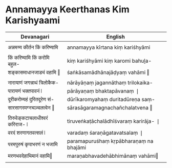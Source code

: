 # Annamayya Keerthanas Kim Karishyaami

| Devanagari | English |
| ------ | ------ |
|  |  |
| अन्नमय्य कीर्तन किं करिष्यामि   | annamayya kīrtana kiṃ kariśhyāmi   |
|  |  |
| किं करिष्यामि किं करोमि बहुल-   | kiṃ kariśhyāmi kiṃ karomi bahuḻa-   |
| शङ्कासमाधानजाड्यं वहामि ‖   | śaṅkāsamādhānajāḍyaṃ vahāmi ‖   |
|  |  |
| नारायाणं जगन्नाथं त्रिलोकैक-   | nārāyāṇaṃ jagannāthaṃ trilokaika-   |
| पारायणं भक्तपावनं ❘   | pārāyaṇaṃ bhaktapāvanaṃ ❘   |
| दूरीकरोम्यहं दुरितदूरेण सं-   | dūrīkaromyahaṃ duritadūreṇa saṃ-   |
| सारसागरमग्नचञ्चलत्वेन ‖   | sārasāgaramagnachañchalatvena ‖   |
|  |  |
| तिरुवेङ्कटाचलाधीश्वरं करिराज- ❘   | tiruveṅkaṭāchalādhīśvaraṃ karirāja- ❘   |
| वरदं शरणागतवत्सलं ❘   | varadaṃ śaraṇāgatavatsalaṃ ❘   |
| परमपुरुषं कृपाभरणं न भजामि   | paramapuruśhaṃ kṛpābharaṇaṃ na bhajāmi   |
| मरणभवदेहाभिमानं वहामि‖   | maraṇabhavadehābhimānaṃ vahāmi‖   |
|  |  |
